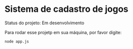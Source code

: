 <h1>Sistema de cadastro de jogos</h1>

Status do projeto: Em desenvolvimento

Para rodar esse projetp em sua máquina, por favor digite:

```
node app.js
```
